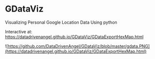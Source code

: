 # GDataViz
Visualizing Personal Google Location Data Using python

Interactive at: https://datadrivenangel.github.io/GDataViz/GDataExportHexMap.html

![https://github.com/DataDrivenAngel/GDataViz/blob/master/gdata.PNG](https://datadrivenangel.github.io/GDataViz/GDataExportHexMap.html)
